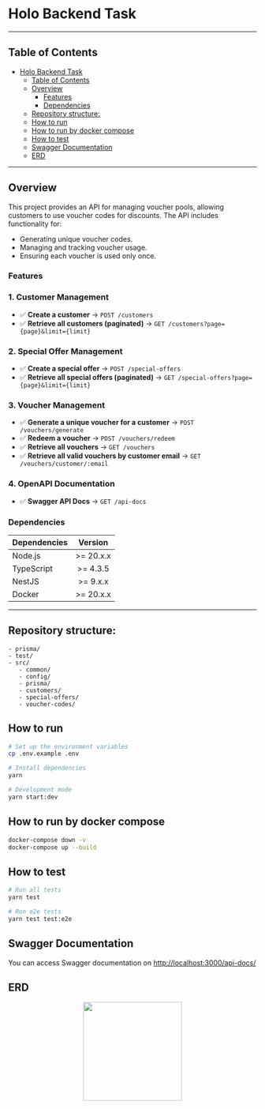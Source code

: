 # Holo Backend Task

---

## Table of Contents

- [Holo Backend Task](#holo-backend-task)
  - [Table of Contents](#table-of-contents)
  - [Overview](#overview)
    - [Features](#features)
    - [Dependencies](#dependencies)
  - [Repository structure:](#repository-structure)
  - [How to run](#how-to-run)
  - [How to run by docker compose](#how-to-run-by-docker-compose)
  - [How to test](#how-to-test)
  - [Swagger Documentation](#swagger-documentation)
  - [ERD](#erd)

---

## Overview

This project provides an API for managing voucher pools, allowing customers to use voucher codes for discounts. The API includes functionality for:

- Generating unique voucher codes.
- Managing and tracking voucher usage.
- Ensuring each voucher is used only once.

### Features

### **1. Customer Management**

- ✅ **Create a customer** → `POST /customers`
- ✅ **Retrieve all customers (paginated)** → `GET /customers?page={page}&limit={limit}`

### **2. Special Offer Management**

- ✅ **Create a special offer** → `POST /special-offers`
- ✅ **Retrieve all special offers (paginated)** → `GET /special-offers?page={page}&limit={limit}`

### **3. Voucher Management**

- ✅ **Generate a unique voucher for a customer** → `POST /vouchers/generate`
- ✅ **Redeem a voucher** → `POST /vouchers/redeem`
- ✅ **Retrieve all vouchers** → `GET /vouchers`
- ✅ **Retrieve all valid vouchers by customer email** → `GET /vouchers/customer/:email`

### **4. OpenAPI Documentation**

- ✅ **Swagger API Docs** → `GET /api-docs`

### Dependencies

| Dependencies |  Version  |
| :----------- | :-------: |
| Node.js      | >= 20.x.x |
| TypeScript   | >= 4.3.5  |
| NestJS       | >= 9.x.x  |
| Docker       | >= 20.x.x |

---

## Repository structure:

```
- prisma/
- test/
- src/
   - common/
   - config/
   - prisma/
   - customers/
   - special-offers/
   - voucher-codes/
```

## How to run

```bash
# Set up the environment variables
cp .env.example .env

# Install dependencies
yarn

# Development mode
yarn start:dev
```

## How to run by docker compose

```bash
docker-compose down -v
docker-compose up --build
```

## How to test

```bash
# Run all tests
yarn test

# Run e2e tests
yarn test test:e2e
```

## Swagger Documentation

You can access Swagger documentation on [http://localhost:3000/api-docs/](http://localhost:3000/api-docs/)

## ERD

<p align="center">
  <img src="https://github.com/user-attachments/assets/4ce97947-68ed-4332-8c3c-8fafeef464cd" width="200">
</p>

